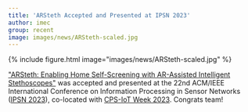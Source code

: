 ```yaml
---
title: 'ARSteth Accepted and Presented at IPSN 2023'
author: imec
group: recent
image: images/news/ARSteth-scaled.jpg
---
```


{%
  include figure.html
  image="images/news/ARSteth-scaled.jpg"
%}

["ARSteth: Enabling Home Self-Screening with AR-Assisted Intelligent Stethoscopes"](https://dl.acm.org/doi/abs/10.1145/3583120.3586962) was accepted and presented at the 22nd ACM/IEEE International Conference on Information Processing in Sensor Networks ([IPSN 2023](https://ipsn.acm.org/2023/index.html)), co-located with [CPS-IoT Week 2023](https://cps-iot-week2023.cs.utsa.edu/). Congrats team!

